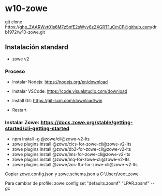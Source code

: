 # w10-zowe 
git clone https://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@github.com/drb1972/w10-zowe.git
 
## Instalación standard

- zowe v2

### Proceso
- Instalar Nodejs: https://nodejs.org/en/download
- Instalar VSCode: https://code.visualstudio.com/download 
- Install Git:  https://git-scm.com/download/win 

- Restart

### Instalar Zowe: https://docs.zowe.org/stable/getting-started/cli-getting-started
- npm install -g @zowe/cli@zowe-v2-lts
- zowe plugins install @zowe/cics-for-zowe-cli@zowe-v2-lts 
- zowe plugins install @zowe/db2-for-zowe-cli@zowe-v2-lts 
- zowe plugins install @zowe/ims-for-zowe-cli@zowe-v2-lts 
- zowe plugins install @zowe/mq-for-zowe-cli@zowe-v2-lts 
- zowe plugins install @zowe/zos-ftp-for-zowe-cli@zowe-v2-lts

Copiar zowe.config.json y zowe.schema.json a C:\Users\root\.zowe 

Para cambiar de profile: 
zowe config set "defaults.zosmf" "LPAR.zosmf" --gc


